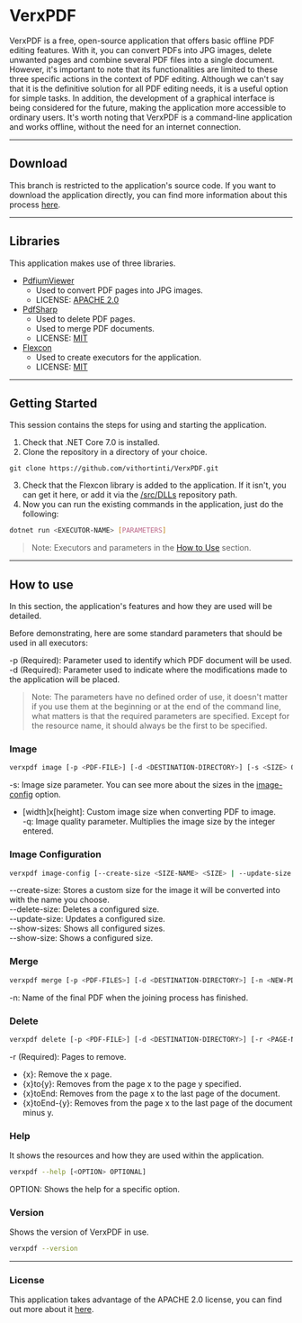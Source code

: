 # VerxPDF
VerxPDF is a free, open-source application that offers basic offline PDF editing features. With it, you can convert PDFs into JPG images, delete unwanted pages and combine several PDF files into a single document. However, it's important to note that its functionalities are limited to these three specific actions in the context of PDF editing. Although we can't say that it is the definitive solution for all PDF editing needs, it is a useful option for simple tasks. In addition, the development of a graphical interface is being considered for the future, making the application more accessible to ordinary users. It's worth noting that VerxPDF is a command-line application and works offline, without the need for an internet connection.

---

## Download
This branch is restricted to the application's source code. If you want to download the application directly, you can find more information about this process [here](https://github.com/vithortinti/VerxPDF.App).

---

## Libraries
This application makes use of three libraries.
* [PdfiumViewer](https://github.com/pvginkel/PdfiumViewer)
    * Used to convert PDF pages into JPG images.
    * LICENSE: [APACHE 2.0](https://www.apache.org/licenses/LICENSE-2.0.html)
* [PdfSharp](https://www.pdfsharp.net/)
    * Used to delete PDF pages.
    * Used to merge PDF documents.
    * LICENSE: [MIT](https://mit-license.org/)
* [Flexcon](https://github.com/vithortinti/flexcon)
    * Used to create executors for the application.
    * LICENSE: [MIT](https://mit-license.org/)

---

## Getting Started
This session contains the steps for using and starting the application.

1. Check that .NET Core 7.0 is installed.
2. Clone the repository in a directory of your choice.
```
git clone https://github.com/vithortinti/VerxPDF.git
```
3. Check that the Flexcon library is added to the application. If it isn't, you can get it here, or add it via the [/src/DLLs](https://github.com/vithortinti/VerxPDF/tree/main/src/DLLs) repository path.
4. Now you can run the existing commands in the application, just do the following:
```bash
dotnet run <EXECUTOR-NAME> [PARAMETERS]
```
> Note: Executors and parameters in the [How to Use](#how-to-use) section.

---

## How to use
In this section, the application's features and how they are used will be detailed.

Before demonstrating, here are some standard parameters that should be used in all executors:

-p (Required): Parameter used to identify which PDF document will be used. <br>
-d (Required): Parameter used to indicate where the modifications made to the application will be placed. <br>

> Note: The parameters have no defined order of use, it doesn't matter if you use them at the beginning or at the end of the command line, what matters is that the required parameters are specified. Except for the resource name, it should always be the first to be specified.

### Image
```bash
verxpdf image [-p <PDF-FILE>] [-d <DESTINATION-DIRECTORY>] [-s <SIZE> OPTIONAL] [-q <QUALITY> OPTIONAL]
```
-s: Image size parameter. You can see more about the sizes in the [image-config](#image-configuration) option. <br>
- [width]x[height]: Custom image size when converting PDF to image. <br>
-q: Image quality parameter. Multiplies the image size by the integer entered.

### Image Configuration
```bash
verxpdf image-config [--create-size <SIZE-NAME> <SIZE> | --update-size <SIZE-NAME> <NEW-SIZE> | --delete-size <SIZE-NAME> | --show-size <SIZE-NAME> | --show-sizes]
```
--create-size: Stores a custom size for the image it will be converted into with the name you choose. <br>
--delete-size: Deletes a configured size. <br>
--update-size: Updates a configured size. <br>
--show-sizes: Shows all configured sizes. <br>
--show-size: Shows a configured size. <br>

### Merge
```bash
verxpdf merge [-p <PDF-FILES>] [-d <DESTINATION-DIRECTORY>] [-n <NEW-PDF-NAME> OPTIONAL]
```
-n: Name of the final PDF when the joining process has finished.

### Delete
```bash
verxpdf delete [-p <PDF-FILE>] [-d <DESTINATION-DIRECTORY>] [-r <PAGE-NUMBER | PAGE-INTERVAL>]
```
-r (Required): Pages to remove.
- {x}: Remove the x page.
- {x}to{y}: Removes from the page x to the page y specified.
- {x}toEnd: Removes from the page x to the last page of the document.
- {x}toEnd-{y}: Removes from the page x to the last page of the document minus y.

### Help
It shows the resources and how they are used within the application.

```bash
verxpdf --help [<OPTION> OPTIONAL]
```
OPTION: Shows the help for a specific option.

### Version
Shows the version of VerxPDF in use.

```bash
verxpdf --version
```
---

### License
This application takes advantage of the APACHE 2.0 license, you can find out more about it [here](https://www.apache.org/licenses/LICENSE-2.0.html).
